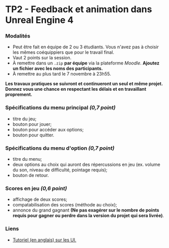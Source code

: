 # TP2 - Feedback et animation dans Unreal Engine 4

### Modalités

 * Peut être fait en équipe de 2 ou 3 étudiants. Vous n'avez pas à choisir les mêmes coéquippiers que pour le travail final.
 * Vaut 2 points sur la session.
 * À remettre dans un `.zip` **par équipe** via la plateforme _Moodle_. **Ajoutez un fichier avec les noms des participants.**
 * À remettre au plus tard le 7 novembre à 23h55.

**Les travaux pratiques se suivront et continueront un seul et même projet. Donnez vous une chance en respectant les délais et en travaillant proprement.**


### Spécifications du menu principal _(0,7 point)_

 * titre du jeu;
 * bouton pour jouer;
 * bouton pour accéder aux options;
 * bouton pour quitter.
 
 
### Spécifications du menu d'option _(0,7 point)_

* titre du menu;
* deux options au choix qui auront des répercussions en jeu (ex. volume du son, niveau de difficulté, pointage requis);
* bouton de retour.
 

### Scores en jeu _(0,6 point)_

 * affichage de deux scores;
 * compatabilisation des scores (méthode au choix);
 * annonce du grand gagnant **(Ne pas exagérer sur le nombre de points requis pour gagner ou perdre dans la version du projet qui sera livrée)**.


### Liens

* [Tutoriel (en anglais) sur les UI.](https://www.youtube.com/watch?v=ulUO4EN8BG8)
